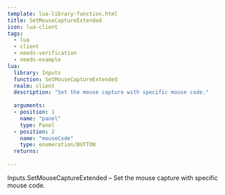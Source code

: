 ```yaml
---
template: lua-library-function.html
title: SetMouseCaptureExtended
icon: lua-client
tags:
  - lua
  - client
  - needs-verification
  - needs-example
lua:
  library: Inputs
  function: SetMouseCaptureExtended
  realm: client
  description: "Set the mouse capture with specific mouse code."
  
  arguments:
  - position: 1
    name: "panel"
    type: Panel
  - position: 2
    name: "mouseCode"
    type: enumeration/BUTTON
  returns:
    
---
```


<div class="lua__search__keywords">
Inputs.SetMouseCaptureExtended &#x2013; Set the mouse capture with specific mouse code.
</div>
